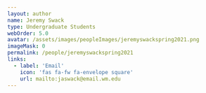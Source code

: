```yaml
---
layout: author
name: Jeremy Swack
type: Undergraduate Students
webOrder: 5.0
avatar: /assets/images/peopleImages/jeremyswackspring2021.png
imageMask: 0
permalink: /people/jeremyswackspring2021
links:
  - label: 'Email'
    icon: 'fas fa-fw fa-envelope square'
    url: mailto:jaswack@email.wm.edu
---
```

